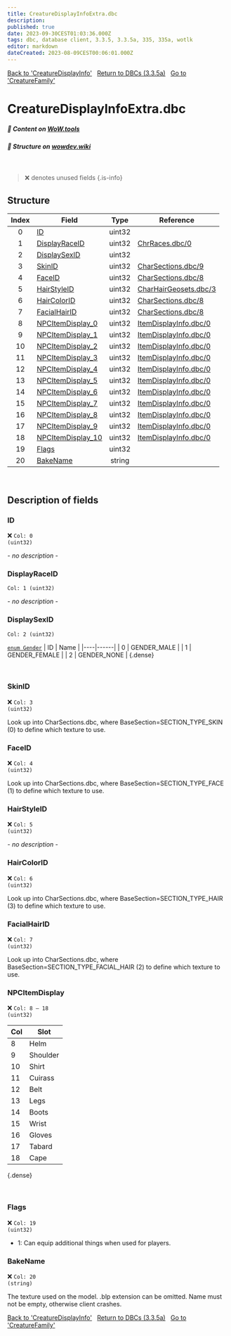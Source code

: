 ```yaml
---
title: CreatureDisplayInfoExtra.dbc
description:
published: true
date: 2023-09-30CEST01:03:36.000Z
tags: dbc, database client, 3.3.5, 3.3.5a, 335, 335a, wotlk
editor: markdown
dateCreated: 2023-08-09CEST00:06:01.000Z
---
```

<a href="https://trinitycore.info/files/DBC/335/creaturedisplayinfo" class="mt-5 v-btn v-btn--depressed v-btn--flat v-btn--outlined theme--light v-size--default darkblue--text text--lighten-3"><span class="v-btn__content"><i aria-hidden="true" class="v-icon notranslate v-icon--left mdi mdi-arrow-left theme--light"></i><span>Back to 'CreatureDisplayInfo'</span></span></a>&nbsp;&nbsp;&nbsp;<a href="https://trinitycore.info/files/DBC/335/home" class="mt-5 v-btn v-btn--depressed v-btn--flat v-btn--outlined theme--light v-size--default darkblue--text text--lighten-3"><span class="v-btn__content"><i aria-hidden="true" class="v-icon notranslate v-icon--left mdi mdi-home-outline theme--light"></i><span>Return to DBCs (3.3.5a)</span></span></a>&nbsp;&nbsp;&nbsp;<a href="https://trinitycore.info/files/DBC/335/creaturefamily" class="mt-5 v-btn v-btn--depressed v-btn--flat v-btn--outlined theme--light v-size--default darkblue--text text--lighten-3"><span class="v-btn__content"><span>Go to 'CreatureFamily'</span><i aria-hidden="true" class="v-icon notranslate v-icon--right mdi mdi-arrow-right theme--light"></i></span></a>

# CreatureDisplayInfoExtra.dbc
##### :open_book: Content on [WoW.tools](https://wow.tools/dbc/?dbc=creaturedisplayinfoextra&build=3.3.5.12340)
##### :pencil: Structure on [wowdev.wiki](https://wowdev.wiki/DB/CreatureDisplayInfoExtra)
&nbsp;

> :x: denotes unused fields
{.is-info}


## Structure

| Index | Field | Type | Reference |
| :---: | --- | :---: | --- |
| 0 | [ID](#id) | uint32 |  |
| 1 | [DisplayRaceID](#displayraceid) | uint32 | [ChrRaces.dbc/0](/files/DBC/335/chrraces#id) |
| 2 | [DisplaySexID](#displaysexid) | uint32 |  |
| 3 | [SkinID](#skinid) | uint32 | [CharSections.dbc/9](/files/DBC/335/charsections#colorindex) |
| 4 | [FaceID](#faceid) | uint32 | [CharSections.dbc/8](/files/DBC/335/charsections#variationindex) |
| 5 | [HairStyleID](#hairstyleid) | uint32 | [CharHairGeosets.dbc/3](/files/DBC/335/charhairgeosets#hairtype) |
| 6 | [HairColorID](#haircolorid) | uint32 | [CharSections.dbc/8](/files/DBC/335/charsections#variationindex) |
| 7 | [FacialHairID](#facialhairid) | uint32 | [CharSections.dbc/8](/files/DBC/335/charsections#variationindex) |
| 8 | [NPCItemDisplay_0](#npcitemdisplay) | uint32 | [ItemDisplayInfo.dbc/0](/files/DBC/335/itemdisplayinfo#id) |
| 9 | [NPCItemDisplay_1](#npcitemdisplay) | uint32 | [ItemDisplayInfo.dbc/0](/files/DBC/335/itemdisplayinfo#id) |
| 10 | [NPCItemDisplay_2](#npcitemdisplay) | uint32 | [ItemDisplayInfo.dbc/0](/files/DBC/335/itemdisplayinfo#id) |
| 11 | [NPCItemDisplay_3](#npcitemdisplay) | uint32 | [ItemDisplayInfo.dbc/0](/files/DBC/335/itemdisplayinfo#id) |
| 12 | [NPCItemDisplay_4](#npcitemdisplay) | uint32 | [ItemDisplayInfo.dbc/0](/files/DBC/335/itemdisplayinfo#id) |
| 13 | [NPCItemDisplay_5](#npcitemdisplay) | uint32 | [ItemDisplayInfo.dbc/0](/files/DBC/335/itemdisplayinfo#id) |
| 14 | [NPCItemDisplay_6](#npcitemdisplay) | uint32 | [ItemDisplayInfo.dbc/0](/files/DBC/335/itemdisplayinfo#id) |
| 15 | [NPCItemDisplay_7](#npcitemdisplay) | uint32 | [ItemDisplayInfo.dbc/0](/files/DBC/335/itemdisplayinfo#id) |
| 16 | [NPCItemDisplay_8](#npcitemdisplay) | uint32 | [ItemDisplayInfo.dbc/0](/files/DBC/335/itemdisplayinfo#id) |
| 17 | [NPCItemDisplay_9](#npcitemdisplay) | uint32 | [ItemDisplayInfo.dbc/0](/files/DBC/335/itemdisplayinfo#id) |
| 18 | [NPCItemDisplay_10](#npcitemdisplay) | uint32 | [ItemDisplayInfo.dbc/0](/files/DBC/335/itemdisplayinfo#id) |
| 19 | [Flags](#flags) | uint32 |  |
| 20 | [BakeName](#bakename) | string |  |
&nbsp;
## Description of fields

### ID
:x: <code>Col: 0 (uint32)</code>

*- no description -*
&nbsp;

### DisplayRaceID
<code>Col: 1 (uint32)</code>

*- no description -*
&nbsp;

### DisplaySexID
<code>Col: 2 (uint32)</code>

[`enum Gender`](https://github.com/TrinityCore/TrinityCore/blob/3.3.5/src/server/shared/SharedDefines.h#L75-L80)
| ID | Name |
|----|------|
| 0 | GENDER_MALE |
| 1 | GENDER_FEMALE |
| 2 | GENDER_NONE |
{.dense}

&nbsp;

### SkinID
:x: <code>Col: 3 (uint32)</code>

Look up into CharSections.dbc, where BaseSection=SECTION_TYPE_SKIN (0) to define which texture to use.
&nbsp;

### FaceID
:x: <code>Col: 4 (uint32)</code>

Look up into CharSections.dbc, where BaseSection=SECTION_TYPE_FACE (1) to define which texture to use.
&nbsp;

### HairStyleID
:x: <code>Col: 5 (uint32)</code>

*- no description -*
&nbsp;

### HairColorID
:x: <code>Col: 6 (uint32)</code>

Look up into CharSections.dbc, where BaseSection=SECTION_TYPE_HAIR (3) to define which texture to use.
&nbsp;

### FacialHairID
:x: <code>Col: 7 (uint32)</code>

Look up into CharSections.dbc, where BaseSection=SECTION_TYPE_FACIAL_HAIR (2) to define which texture to use.
&nbsp;

### NPCItemDisplay
:x: <code>Col: 8 &ndash; 18 (uint32)</code>

| Col | Slot |
|-----|------|
| 8 | Helm |
| 9 | Shoulder |
| 10 | Shirt |
| 11 | Cuirass |
| 12 | Belt |
| 13 | Legs |
| 14 | Boots |
| 15 | Wrist |
| 16 | Gloves |
| 17 | Tabard |
| 18 | Cape |
{.dense}

&nbsp;

### Flags
:x: <code>Col: 19 (uint32)</code>

* 1: Can equip additional things when used for players.
&nbsp;

### BakeName
:x: <code>Col: 20 (string)</code>

The texture used on the model. .blp extension can be omitted. Name must not be empty, otherwise client crashes.
&nbsp;

<a href="https://trinitycore.info/files/DBC/335/creaturedisplayinfo" class="mt-5 v-btn v-btn--depressed v-btn--flat v-btn--outlined theme--light v-size--default darkblue--text text--lighten-3"><span class="v-btn__content"><i aria-hidden="true" class="v-icon notranslate v-icon--left mdi mdi-arrow-left theme--light"></i><span>Back to 'CreatureDisplayInfo'</span></span></a>&nbsp;&nbsp;&nbsp;<a href="https://trinitycore.info/files/DBC/335/home" class="mt-5 v-btn v-btn--depressed v-btn--flat v-btn--outlined theme--light v-size--default darkblue--text text--lighten-3"><span class="v-btn__content"><i aria-hidden="true" class="v-icon notranslate v-icon--left mdi mdi-home-outline theme--light"></i><span>Return to DBCs (3.3.5a)</span></span></a>&nbsp;&nbsp;&nbsp;<a href="https://trinitycore.info/files/DBC/335/creaturefamily" class="mt-5 v-btn v-btn--depressed v-btn--flat v-btn--outlined theme--light v-size--default darkblue--text text--lighten-3"><span class="v-btn__content"><span>Go to 'CreatureFamily'</span><i aria-hidden="true" class="v-icon notranslate v-icon--right mdi mdi-arrow-right theme--light"></i></span></a>

